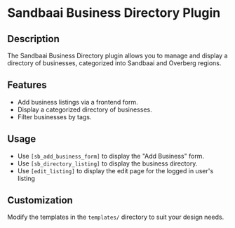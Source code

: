 # Sandbaai Business Directory Plugin

## Description

The Sandbaai Business Directory plugin allows you to manage and display a directory of businesses, categorized into Sandbaai and Overberg regions.

## Features

- Add business listings via a frontend form.
- Display a categorized directory of businesses.
- Filter businesses by tags.

## Usage

- Use `[sb_add_business_form]` to display the "Add Business" form.
- Use `[sb_directory_listing]` to display the business directory.
- Use `[edit_listing]` to display the edit page for the logged in user's listing

## Customization

Modify the templates in the `templates/` directory to suit your design needs.
